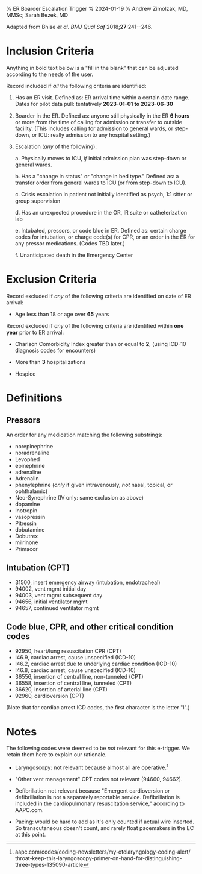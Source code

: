 % ER Boarder Escalation Trigger
% 2024-01-19
% Andrew Zimolzak, MD, MMSc; Sarah Bezek, MD

Adapted from Bhise *et al. BMJ Qual Saf* 2018;**27**:241--246.




# Inclusion Criteria

Anything in bold text below is a "fill in the blank" that can be
adjusted according to the needs of the user.

Record included if *all* the following criteria are identified:

1. Has an ER visit. Defined as: ER arrival time within a certain date
range. Dates for pilot data pull: tentatively **2023-01-01 to
2023-06-30**

2. Boarder in the ER. Defined as: anyone still physically in the ER
**6 hours** or more from the time of calling for admission or transfer
to outside facility. (This includes calling for admission to general
wards, or step-down, or ICU: really admission to any hospital
setting.)

3. Escalation (*any* of the following):

    a. Physically moves to ICU, *if* initial admission plan was
    step-down or general wards.

    b. Has a "change in status" or "change in bed type." Defined as: a
    transfer order from general wards to ICU (or from step-down to
    ICU).

    c. Crisis escalation in patient not initially identified as psych,
    1:1 sitter or group supervision

    d. Has an unexpected procedure in the OR, IR suite or catheterization lab

    e. Intubated, pressors, or code blue in ER. Defined as: certain
    charge codes for intubation, or charge code(s) for CPR, or an
    order in the ER for any pressor medications. (Codes TBD later.)

    f. Unanticipated death in the Emergency Center




# Exclusion Criteria

Record excluded if *any* of the following criteria are identified on
date of ER arrival:

- Age less than 18 or age over **65** years

Record excluded if *any* of the following criteria are identified
within **one year** prior to ER arrival:

- Charlson Comorbidity Index greater than or equal to **2**, (using
  ICD-10 diagnosis codes for encounters)

- More than **3** hospitalizations

- Hospice




# Definitions

## Pressors

An order for any medication matching the following substrings:

- norepinephrine
- noradrenaline
- Levophed
- epinephrine
- adrenaline
- Adrenalin
- phenylephrine (*only* if given intravenously, *not* nasal, topical, or ophthalamic)
- Neo-Synephrine (IV only: same exclusion as above)
- dopamine
- Inotropin
- vasopressin
- Pitressin
- dobutamine
- Dobutrex
- milrinone
- Primacor




## Intubation (CPT)

- 31500, insert emergency airway (intubation, endotracheal)
- 94002, vent mgmt initial day
- 94003, vent mgmt subsequent day
- 94656, initial ventilator mgmt
- 94657, continued ventilator mgmt




## Code blue, CPR, and other critical condition codes

- 92950, heart/lung resuscitation CPR (CPT)
- I46.9, cardiac arrest, cause unspecified (ICD-10)
- I46.2, cardiac arrest due to underlying cardiac condition (ICD-10)
- I46.8, cardiac arrest, cause unspecified (ICD-10)
- 36556, insertion of central line, non-tunneled (CPT)
- 36558, insertion of central line, tunneled (CPT)
- 36620, insertion of arterial line (CPT)
- 92960, cardioversion (CPT)

(Note that for cardiac arrest ICD codes, the first character is the
letter "I".)




# Notes

The following codes were deemed to be *not* relevant for this
e-trigger. We retain them here to explain our rationale.

- Laryngoscopy: not relevant because almost all are operative.[^lary]

- "Other vent management" CPT codes not relevant (94660, 94662).

- Defibrillation not relevant because "Emergent cardioversion or
defibrillation is not a separately reportable service. Defibrillation
is included in the cardiopulmonary resuscitation service," according
to AAPC.com.

- Pacing: would be hard to add as it's only counted if actual wire
inserted. So transcutaneous doesn't count, and rarely float pacemakers
in the EC at this point.


[^lary]: aapc.com/codes/coding-newsletters/my-otolaryngology-coding-alert/ throat-keep-this-laryngoscopy-primer-on-hand-for-distinguishing-three-types-135090-article

